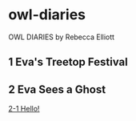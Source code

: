 # owl-diaries

OWL DIARIES by Rebecca Elliott

## 1 Eva's Treetop Festival
## 2 Eva Sees a Ghost

[2-1 Hello!](02#1)
